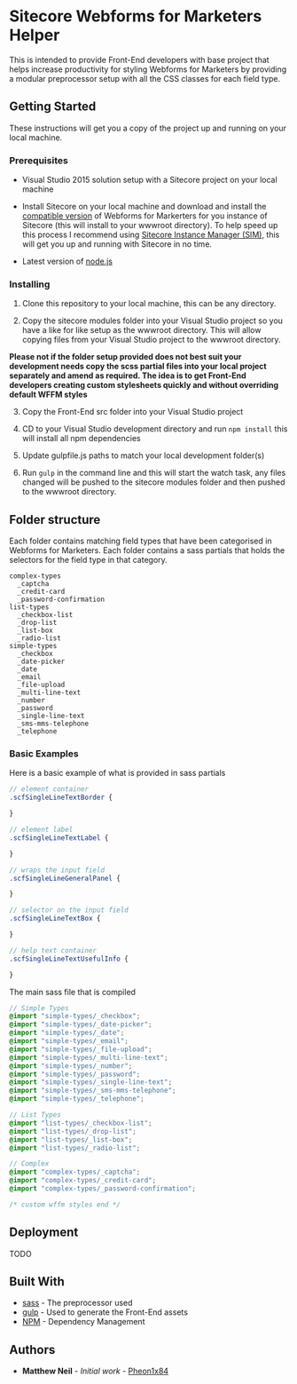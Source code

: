# Sitecore Webforms for Marketers Helper

This is intended to provide Front-End developers with base project that helps increase productivity for styling Webforms for Marketers by providing a modular preprocessor setup with all the CSS classes for each field type.

## Getting Started

These instructions will get you a copy of the project up and running on your local machine.

### Prerequisites

* Visual Studio 2015 solution setup with a Sitecore project on your local machine

* Install Sitecore on your local machine and download and install the [compatible version](https://kb.sitecore.net/articles/779556) of Webforms for Markerters for you instance of Sitecore (this will install to your wwwroot directory). To help speed up this process I recommend using [Sitecore Instance Manager (SIM)](https://github.com/sitecore/sitecore-instance-manager), this will get you up and running with Sitecore in no time.

* Latest version of [node.js](https://nodejs.org/en/)

### Installing

1. Clone this repository to your local machine, this can be any directory.

2. Copy the sitecore modules folder into your Visual Studio project so you have a like for like setup as the wwwroot directory. This will allow copying files from your Visual Studio project to the wwwroot directory.

**Please not if the folder setup provided does not best suit your development needs copy the scss partial files into your local project separately and amend as required. The idea is to get Front-End developers creating custom stylesheets quickly and without overriding default WFFM styles**

3. Copy the Front-End src folder into your Visual Studio project

4. CD to your Visual Studio development directory and run ``` npm install ``` this will install all npm dependencies

5. Update gulpfile.js paths to match your local development folder(s)

6. Run ``` gulp ``` in the command line and this will start the watch task, any files changed will be pushed to the sitecore modules folder and then pushed to the wwwroot directory.

## Folder structure

Each folder contains matching field types that have been categorised in Webforms for Marketers. Each folder contains a sass partials that holds the selectors for the field type in that category.

```text
complex-types
  _captcha
  _credit-card
  _password-confirmation
list-types
  _checkbox-list
  _drop-list
  _list-box
  _radio-list
simple-types
  _checkbox
  _date-picker
  _date
  _email
  _file-upload
  _multi-line-text
  _number
  _password
  _single-line-text
  _sms-mms-telephone
  _telephone
```

### Basic Examples

Here is a basic example of what is provided in sass partials

```scss
// element container
.scfSingleLineTextBorder {

}

// element label
.scfSingleLineTextLabel {

}

// wraps the input field
.scfSingleLineGeneralPanel {

}

// selector on the input field
.scfSingleLineTextBox {

}

// help text container
.scfSingleLineTextUsefulInfo {

}

```

The main sass file that is compiled

``` scss
// Simple Types
@import "simple-types/_checkbox";
@import "simple-types/_date-picker";
@import "simple-types/_date";
@import "simple-types/_email";
@import "simple-types/_file-upload";
@import "simple-types/_multi-line-text";
@import "simple-types/_number";
@import "simple-types/_password";
@import "simple-types/_single-line-text";
@import "simple-types/_sms-mms-telephone";
@import "simple-types/_telephone";

// List Types
@import "list-types/_checkbox-list";
@import "list-types/_drop-list";
@import "list-types/_list-box";
@import "list-types/_radio-list";

// Complex
@import "complex-types/_captcha";
@import "complex-types/_credit-card";
@import "complex-types/_password-confirmation";

/* custom wffm styles end */
```

## Deployment

TODO

## Built With
* [sass](http://sass-lang.com/) - The preprocessor used
* [gulp](http://gulpjs.com/) - Used to generate the Front-End assets
* [NPM](https://www.npmjs.com/) - Dependency Management

## Authors

* **Matthew Neil** - *Initial work* - [Pheon1x84](https://github.com/Phoen1x84)
